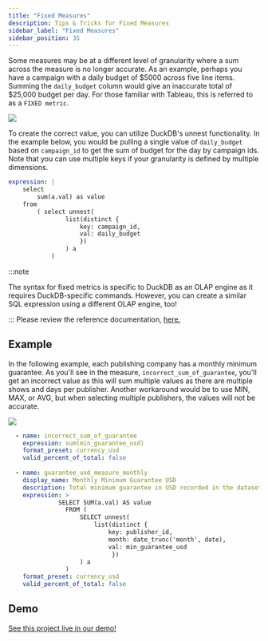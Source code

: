 ```yaml
---
title: "Fixed Measures"
description: Tips & Tricks for Fixed Measures
sidebar_label: "Fixed Measures"
sidebar_position: 35
---
```


Some measures may be at a different level of granularity where a sum across the measure is no longer accurate. As an example, perhaps you have a campaign with a daily budget of $5000 across five line items. Summing the `daily_budget` column would give an inaccurate total of $25,000 budget per day. For those familiar with Tableau, this is referred to as a `FIXED metric`. 

<img src = '/img/build/metrics-view/examples/incorrect-sum.png' class='rounded-gif' />
<br />

To create the correct value, you can utilize DuckDB's unnest functionality. In the example below, you would be pulling a single value of `daily_budget` based on `campaign_id` to get the sum of budget for the day by campaign ids. Note that you can use multiple keys if your granularity is defined by multiple dimensions.

```yaml 
expression: |
    select
        sum(a.val) as value
    from
        ( select unnest(
                list(distinct {
                    key: campaign_id,
                    val: daily_budget 
                    })
                ) a
            )
```

:::note 

The syntax for fixed metrics is specific to DuckDB as an OLAP engine as it requires DuckDB-specific commands. However, you can create a similar SQL expression using a different OLAP engine, too!

:::
Please review the reference documentation, [here.](/reference/project-files/metrics-views)


## Example

In the following example, each publishing company has a monthly minimum guarantee. As you'll see in the measure, `incorrect_sum_of_guarantee`, you'll get an incorrect value as this will sum multiple values as there are multiple shows and days per publisher. Another workaround would be to use MIN, MAX, or AVG, but when selecting multiple publishers, the values will not be accurate. 

<img src = '/img/build/metrics-view/examples/selecting-publishers.png' class='rounded-gif' />
<br />

```yaml
  - name: incorrect_sum_of_guarantee
    expression: sum(min_guarantee_usd)
    format_preset: currency_usd
    valid_percent_of_total: false
    
  - name: guarantee_usd_measure_monthly
    display_name: Monthly Minimum Guarantee USD
    description: Total minimum guarantee in USD recorded in the dataset.
    expression: > 
              SELECT SUM(a.val) AS value 
                FROM (
                    SELECT unnest(
                        list(distinct {
                            key: publisher_id,
                            month: date_trunc('month', date),
                            val: min_guarantee_usd
                             })
                    ) a
                )
    format_preset: currency_usd
    valid_percent_of_total: false
```

## Demo
[See this project live in our demo!](https://ui.rilldata.com/demo/sample-podcast-project/explore/podcast_explore)